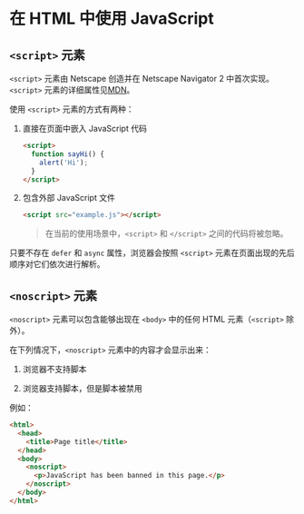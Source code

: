# 在 HTML 中使用 JavaScript

## `<script>` 元素

`<script>` 元素由 Netscape 创造并在 Netscape Navigator 2 中首次实现。`<script>` 元素的详细属性见[MDN](https://developer.mozilla.org/en-US/docs/Web/HTML/Element/script)。

使用 `<script>` 元素的方式有两种：

1. 直接在页面中嵌入 JavaScript 代码

    ```html
    <script>
      function sayHi() {
        alert('Hi');
      }
    </script>
    ```

2. 包含外部 JavaScript 文件

    ```html
    <script src="example.js"></script>
    ```
    
    > 在当前的使用场景中，`<script>` 和 `</script>` 之间的代码将被忽略。
    
只要不存在 `defer` 和 `async` 属性，浏览器会按照 `<script>` 元素在页面出现的先后顺序对它们依次进行解析。

## `<noscript>` 元素

`<noscript>` 元素可以包含能够出现在 `<body>` 中的任何 HTML 元素（`<script>` 除外）。

在下列情况下，`<noscript>` 元素中的内容才会显示出来：

1. 浏览器不支持脚本

2. 浏览器支持脚本，但是脚本被禁用

例如：

```html
<html>
  <head>
    <title>Page title</title>
  </head>
  <body>
    <noscript>
      <p>JavaScript has been banned in this page.</p>
    </noscript>
  </body>
</html>
```